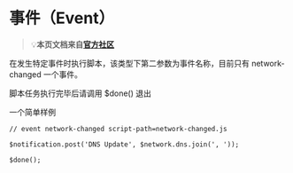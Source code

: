 # 事件（Event）
 > 💡**本页文档来自[官方社区](https://community.nssurge.com/d/33-scripting)**

在发生特定事件时执行脚本，该类型下第二参数为事件名称，目前只有 network-changed 一个事件。

脚本任务执行完毕后请调用 $done() 退出

一个简单样例

```
// event network-changed script-path=network-changed.js

$notification.post('DNS Update', $network.dns.join(', '));

$done();
```